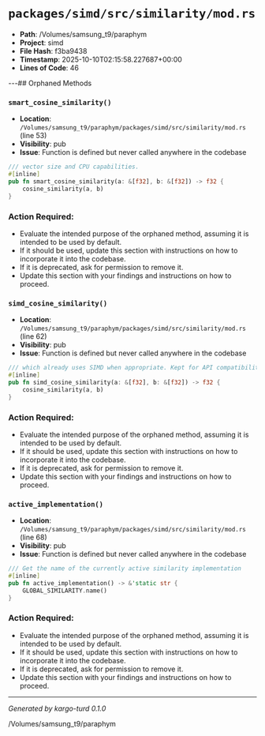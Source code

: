 # `packages/simd/src/similarity/mod.rs`

- **Path**: /Volumes/samsung_t9/paraphym
- **Project**: simd
- **File Hash**: f3ba9438  
- **Timestamp**: 2025-10-10T02:15:58.227687+00:00  
- **Lines of Code**: 46

---## Orphaned Methods


### `smart_cosine_similarity()`

- **Location**: `/Volumes/samsung_t9/paraphym/packages/simd/src/similarity/mod.rs` (line 53)
- **Visibility**: pub
- **Issue**: Function is defined but never called anywhere in the codebase

```rust
/// vector size and CPU capabilities.
#[inline]
pub fn smart_cosine_similarity(a: &[f32], b: &[f32]) -> f32 {
    cosine_similarity(a, b)
}
```

### Action Required:

- Evaluate the intended purpose of the orphaned method, assuming it is intended to be used by default.
- If it should be used, update this section with instructions on how to incorporate it into the codebase.
- If it is deprecated, ask for permission to remove it.
- Update this section with your findings and instructions on how to proceed.


### `simd_cosine_similarity()`

- **Location**: `/Volumes/samsung_t9/paraphym/packages/simd/src/similarity/mod.rs` (line 62)
- **Visibility**: pub
- **Issue**: Function is defined but never called anywhere in the codebase

```rust
/// which already uses SIMD when appropriate. Kept for API compatibility.
#[inline]
pub fn simd_cosine_similarity(a: &[f32], b: &[f32]) -> f32 {
    cosine_similarity(a, b)
}
```

### Action Required:

- Evaluate the intended purpose of the orphaned method, assuming it is intended to be used by default.
- If it should be used, update this section with instructions on how to incorporate it into the codebase.
- If it is deprecated, ask for permission to remove it.
- Update this section with your findings and instructions on how to proceed.


### `active_implementation()`

- **Location**: `/Volumes/samsung_t9/paraphym/packages/simd/src/similarity/mod.rs` (line 68)
- **Visibility**: pub
- **Issue**: Function is defined but never called anywhere in the codebase

```rust
/// Get the name of the currently active similarity implementation
#[inline]
pub fn active_implementation() -> &'static str {
    GLOBAL_SIMILARITY.name()
}
```

### Action Required:

- Evaluate the intended purpose of the orphaned method, assuming it is intended to be used by default.
- If it should be used, update this section with instructions on how to incorporate it into the codebase.
- If it is deprecated, ask for permission to remove it.
- Update this section with your findings and instructions on how to proceed.

---

*Generated by kargo-turd 0.1.0*

/Volumes/samsung_t9/paraphym